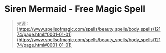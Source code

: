 <!--yml

category: 未分类

date: 2024-06-12 18:49:41

-->

# Siren Mermaid - Free Magic Spell

> 来源：[https://www.spellsofmagic.com/spells/beauty_spells/body_spells/12174/page.html#0001-01-01](https://www.spellsofmagic.com/spells/beauty_spells/body_spells/12174/page.html#0001-01-01)
